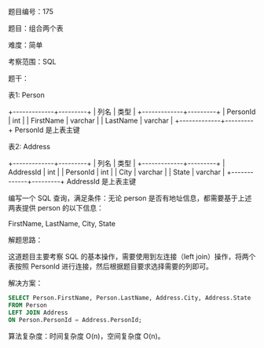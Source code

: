 题目编号：175

题目：组合两个表

难度：简单

考察范围：SQL

题干：

表1: Person

+-------------+---------+
| 列名         | 类型     |
+-------------+---------+
| PersonId    | int     |
| FirstName   | varchar |
| LastName    | varchar |
+-------------+---------+
PersonId 是上表主键

表2: Address

+-------------+---------+
| 列名         | 类型    |
+-------------+---------+
| AddressId   | int     |
| PersonId    | int     |
| City        | varchar |
| State       | varchar |
+-------------+---------+
AddressId 是上表主键

编写一个 SQL 查询，满足条件：无论 person 是否有地址信息，都需要基于上述两表提供 person 的以下信息：

FirstName, LastName, City, State

解题思路：

这道题目主要考察 SQL 的基本操作，需要使用到左连接（left join）操作，将两个表按照 PersonId 进行连接，然后根据题目要求选择需要的列即可。

解决方案：

```sql
SELECT Person.FirstName, Person.LastName, Address.City, Address.State
FROM Person
LEFT JOIN Address
ON Person.PersonId = Address.PersonId;
```

算法复杂度：时间复杂度 O(n)，空间复杂度 O(n)。